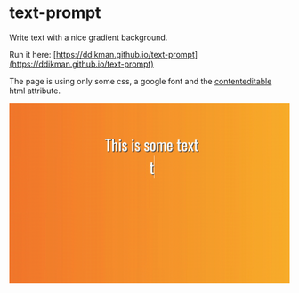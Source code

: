 # text-prompt

Write text with a nice gradient background.

Run it here: [https://ddikman.github.io/text-prompt](https://ddikman.github.io/text-prompt)

The page is using only some css, a google font and the [contenteditable](https://developer.mozilla.org/en-US/docs/Web/HTML/Global_attributes/contenteditable) html attribute.

![Example of the app](./example.gif)